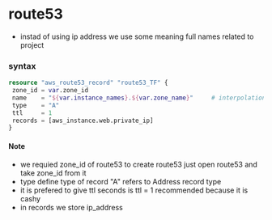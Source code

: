 # route53
* instad of using ip address we use some meaning full names related to project

### syntax

```terraform
resource "aws_route53_record" "route53_TF" {
 zone_id = var.zone_id
 name    = "${var.instance_names}.${var.zone_name}"     # interpolation
 type    = "A"
 ttl     = 1
 records = [aws_instance.web.private_ip]
}
```

#### Note
* we requied zone_id of route53 to create route53 just open route53 and take zone_id from it
* type define type of record "A" refers to Address record type
* it is prefered to give ttl seconds is ttl = 1 recommended because it is cashy
* in records we store ip_address



